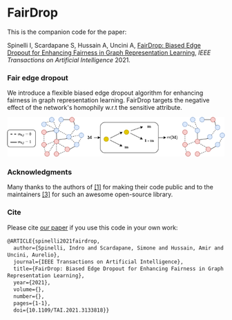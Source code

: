 # FairDrop

This is the companion code for the paper:

Spinelli I, Scardapane S, Hussain A, Uncini A, [FairDrop: Biased Edge Dropout for Enhancing Fairness in Graph Representation Learning](https://ieeexplore.ieee.org/document/9645324), *IEEE Transactions on Artificial Intelligence* 2021.


### Fair edge dropout

We introduce a flexible biased edge dropout algorithm for enhancing fairness in graph representation learning. FairDrop targets the negative effect of the network's homophily w.r.t the sensitive attribute.

![Schematics of the proposed framework.](https://github.com/ispamm/FairDrop/blob/main/fairdrop.png)


### Acknowledgments

Many thanks to the authors of [[1]](https://github.com/aida-ugent/DeBayes) for making their code public and to the maintainers [[3]](https://github.com/rusty1s/pytorch_geometric) for such an awesome open-source library.



### Cite

Please cite [our paper](https://ieeexplore.ieee.org/document/9645324) if you use this code in your own work:

```
@ARTICLE{spinelli2021fairdrop,
  author={Spinelli, Indro and Scardapane, Simone and Hussain, Amir and Uncini, Aurelio},
  journal={IEEE Transactions on Artificial Intelligence}, 
  title={FairDrop: Biased Edge Dropout for Enhancing Fairness in Graph Representation Learning}, 
  year={2021},
  volume={},
  number={},
  pages={1-1},
  doi={10.1109/TAI.2021.3133818}}
```
